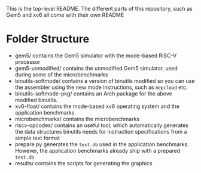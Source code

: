 This is the top-level README. The different parts of this repository, such as Gem5 and xv6 all come with their own README

# Folder Structure
- gem5/ contains the Gem5 simulator with the mode-based RISC-V processor
- gem5-unmodified/ contains the unmodified Gem5 simulator, used during some of the microbenchmarks
- binutils-softmode/ contains a version of binutils modified so you can use the assembler using the new mode instructions, such as `mepcload` etc.
- binutils-softmode-pkg/ contains an Arch package for the above modified binutils.
- xv6-float/ contains the mode-based xv6 operating system and the application benchmarks
- microbenchmarks/ contains the microbenchmarks
- riscv-opcodes/ contains an useful tool, which automatically generates the data structures binutils needs for instruction specifications from a simple text format
- prepare.py generates the `test.db` used in the application benchmarks. However, the application benchmarks already ship with a prepared `test.db`
- results/ contains the scripts for generating the graphics
